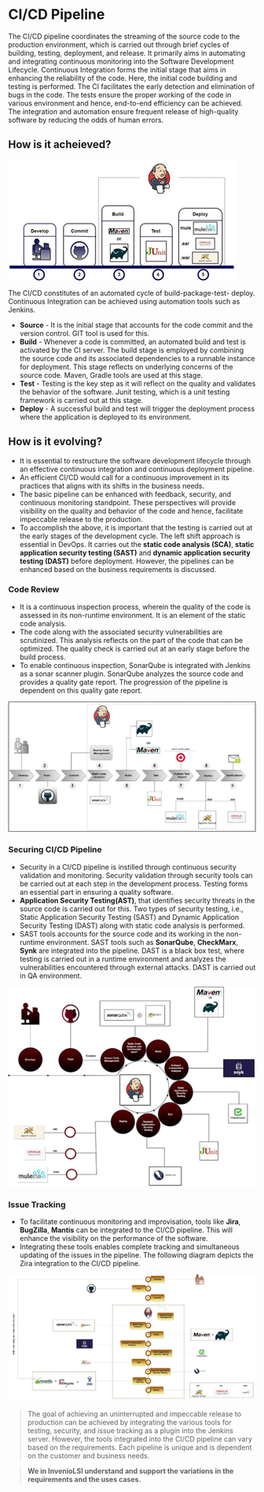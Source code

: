 
# CI/CD Pipeline

The CI/CD pipeline coordinates the streaming of the source code to the production environment, which is carried out through brief cycles of building, testing, deployment, and release. It primarily aims in automating and integrating continuous monitoring into the Software Development Lifecycle. Continuous Integration forms the initial stage that aims in enhancing the reliability of the code. Here, the initial code building and testing is performed. The CI facilitates the early detection and elimination of bugs in the code. The tests ensure the proper working of the code in various environment and hence, end-to-end efficiency can be achieved. The integration and automation ensure frequent release of high-quality software by reducing the odds of human errors. 

## How is it acheieved?

![Basic CI/CD pipeline process](./img/CICD-Pic1.jpg)
            

The CI/CD constitutes of an automated cycle of build-package-test- deploy. Continuous Integration can be achieved using automation tools such as Jenkins. 
- **Source** - It is the initial stage that accounts for the code commit and the version control. GIT tool is used for this.
- **Build** - Whenever a code is committed, an automated build and test is activated by the CI server. The build stage is employed by combining the source code and its associated dependencies to a runnable instance for deployment. This stage reflects on underlying concerns of the source code. Maven, Gradle tools are used at this stage.
- **Test** - Testing is the key step as it will reflect on the quality and validates the behavior of the software. Junit testing, which is a unit testing framework is carried out at this stage.
- **Deploy** - A successful build and test will trigger the deployment process where the application is deployed to its environment.

## How is it evolving?

- It is essential to restructure the software development lifecycle through an effective continuous integration and continuous deployment pipeline.
- An efficient CI/CD would call for a continuous improvement in its practices that aligns with its shifts in the business needs. 
- The basic pipeline can be enhanced with feedback, security, and continuous monitoring standpoint. These perspectives will provide visibility on the quality and behavior of the code and hence, facilitate impeccable release to the production. 
- To accomplish the above, it is important that the testing is carried out at the early stages of the development cycle. The left shift approach is essential in DevOps. It carries out the **static code analysis (SCA)**, **static application security testing (SAST)** and **dynamic application security testing (DAST)** before deployment. However, the pipelines can be enhanced based on the business requirements is discussed. 

### Code Review

- It is a continuous inspection process, wherein the quality of the code is assessed in its non-runtime environment. It is an element of the static code analysis. 
- The code along with the associated security vulnerabilities are scrutinized. This analysis reflects on the part of the code that can be optimized. The quality check is carried out at an early stage before the build process. 
- To enable continuous inspection, SonarQube is integrated with Jenkins as a sonar scanner plugin. SonarQube analyzes the source code and provides a quality gate report. The progression of the pipeline is dependent on this quality gate report.

![The following diagram shows the integration of the static code analysis factor in the pipeline.](./img/CICD-Pic2.jpg)

### Securing CI/CD Pipeline

- Security in a CI/CD pipeline is instilled through continuous security validation and monitoring. Security validation through security tools can be carried out at each step in the development process. Testing forms an essential part in ensuring a quality software. 
- **Application Security Testing(AST)**, that identifies security threats in the source code is carried out for this. Two types of security testing, i.e., Static Application Security Testing (SAST) and Dynamic Application Security Testing (DAST) along with static code analysis is performed. 
- SAST tools accounts for the source code and its working in the non-runtime environment. SAST tools such as **SonarQube**, **CheckMarx**, **Synk** are integrated into the pipeline. DAST is a black box test, where testing is carried out in a runtime environment and analyzes the vulnerabilities encountered through external attacks. DAST is carried out in QA environment.

![The following is an example of a secure CI/CD pipeline process.](./img/CICD-Pic3.jpg)

### Issue Tracking

- To facilitate continuous monitoring and improvisation, tools like **Jira**, **BugZilla**, **Mantis** can be integrated to the CI/CD pipeline. This will enhance the visibility on the performance of the software. 
- Integrating these tools enables complete tracking and simultaneous updating of the issues in the pipeline. The following diagram depicts the Zira integration to the CI/CD pipeline.

![The following is an example of a issue tracking process of CI/CD pipeline.](./img/CICD-Pic4.jpg)


 > The goal of achieving an uninterrupted and impeccable release to production can be achieved by integrating the various tools for testing, security, and issue tracking as a plugin into the Jenkins server. However, the tools integrated into the CI/CD pipeline can vary based on the requirements. Each pipeline is unique and is dependent on the customer and business needs. 

 > **We in InvenioLSI understand and support the variations in the requirements and the uses cases.**